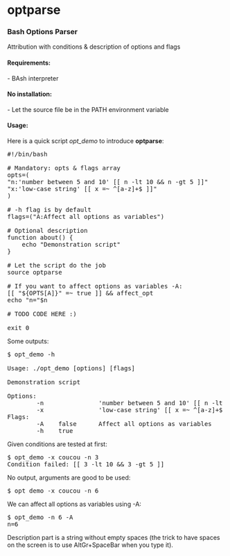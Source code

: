# optparse
<h3>Bash Options Parser</h3>

Attribution with conditions & description of options and flags

<h4>Requirements:</h4>
  - BAsh interpreter

<h4>No installation:</h4>
  - Let the source file be in the PATH environment variable

<h4>Usage:</h4>

Here is a quick script <i>opt_demo</i> to introduce <b>optparse</b>:
<pre>
#!/bin/bash

# Mandatory: opts & flags array
opts=(
"n:'number between 5 and 10' [[ n -lt 10 && n -gt 5 ]]"
"x:'low-case string' [[ x =~ ^[a-z]+$ ]]"
)

# -h flag is by default
flags=("A:Affect all options as variables")

# Optional description
function about() {
    echo "Demonstration script"
}

# Let the script do the job
source optparse

# If you want to affect options as variables -A:
[[ "${OPTS[A]}" =~ true ]] && affect_opt
echo "n="$n

# TODO CODE HERE :)

exit 0
</pre>

Some outputs:
<pre>
$ opt_demo -h

Usage: ./opt_demo [options] [flags]

Demonstration script

Options:
        -n               'number between 5 and 10' [[ n -lt 10 && n -gt 5 ]]
        -x               'low-case string' [[ x =~ ^[a-z]+$ ]]   
Flags:
        -A    false      Affect all options as variables     
        -h    true
</pre>

Given conditions are tested at first:
<pre>
$ opt_demo -x coucou -n 3
Condition failed: [[ 3 -lt 10 && 3 -gt 5 ]]
</pre>

No output, arguments are good to be used:
<pre>
$ opt_demo -x coucou -n 6
</pre>

We can affect all options as variables using -A:
<pre>
$ opt_demo -n 6 -A
n=6
</pre>

Description part is a string without empty spaces (the trick to have spaces on the screen is to use AltGr+SpaceBar when you type it).
